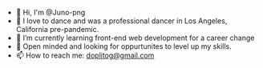- 👋 Hi, I'm @Juno-png
- 👀 I love to dance and was a professional dancer in Los Angeles, California pre-pandemic.
- 🌱 I’m currently learning front-end web development for a career change
- 💞️ Open minded and looking for oppurtunites to level up my skills.
- 📫 How to reach me: doplitog@gmail.com

<!---
Juno-png/Juno-png is a ✨ special ✨ repository because its `README.md` (this file) appears on your GitHub profile.
You can click the Preview link to take a look at your changes.
--->
